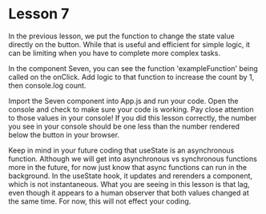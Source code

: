 # Lesson 7

In the previous lesson, we put the function to change the state value directly on the button. While that is useful and efficient for simple logic, it can be limiting when you have to complete more complex tasks.

In the component Seven, you can see the function 'exampleFunction' being called on the onClick. Add logic to that function to increase the count by 1, then console.log count.

Import the Seven component into App.js and run your code. Open the console and check to make sure your code is working. Pay close attention to those values in your console! If you did this lesson correctly, the number you see in your console should be one less than the number rendered below the button in your browser.

Keep in mind in your future coding that useState is an asynchronous function. Although we will get into asynchronous vs synchronous functions more in the future, for now just know that async functions can run in the background. In the useState hook, it updates and rerenders a component, which is not instantaneous. What you are seeing in this lesson is that lag, even though it appears to a human observer that both values changed at the same time. For now, this will not effect your coding.
